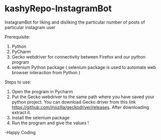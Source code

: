 # kashyRepo-InstagramBot
InstagramBot  for liking and disliking the particular number of posts of particular instagram user

Prerequisite:
1. Python
2. PyCharm
3. Gecko webdriver for connectivity between Firefox and our python program
4. selenium Python package ( selenium package is used to automate web browser interaction from Python )

Steps to use:

1. Open the program in Pycharm
2. Put the Gecko webdriver to the same path where you have saved your python project. You can download Gecko driver from this link https://github.com/mozilla/geckodriver/releases. After downloading extract it.
3. Install the selenium package
4. Run the program and give the values !

-Happy Coding
